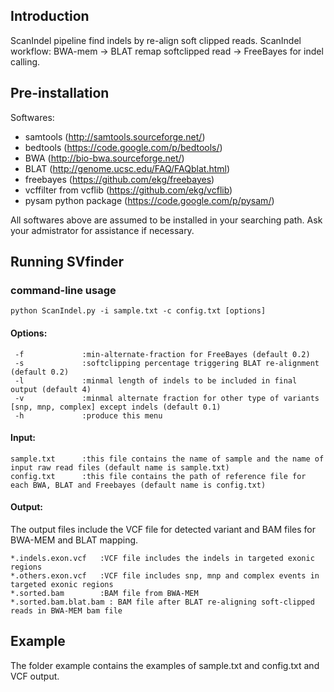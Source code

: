 Introduction
------------
ScanIndel pipeline find indels by re-align soft clipped reads. ScanIndel workflow: BWA-mem -> BLAT remap softclipped read -> FreeBayes for indel calling.

Pre-installation
-------------------
Softwares:
* samtools (http://samtools.sourceforge.net/)
* bedtools (https://code.google.com/p/bedtools/)
* BWA (http://bio-bwa.sourceforge.net/) 
* BLAT (http://genome.ucsc.edu/FAQ/FAQblat.html)
* freebayes (https://github.com/ekg/freebayes)
* vcffilter from vcflib (https://github.com/ekg/vcflib) 
* pysam python package (https://code.google.com/p/pysam/)

All softwares above are assumed to be installed in your searching path. Ask your admistrator for assistance if necessary.

Running SVfinder
----------------
### command-line usage
	python ScanIndel.py -i sample.txt -c config.txt [options]
#### Options:
	 -f				:min-alternate-fraction for FreeBayes (default 0.2)
	 -s  			:softclipping percentage triggering BLAT re-alignment (default 0.2)
	 -l  			:minmal length of indels to be included in final output (default 4)
	 -v  			:minmal alternate fraction for other type of variants [snp, mnp, complex] except indels (default 0.1)
	 -h  			:produce this menu
#### Input:
	sample.txt    	:this file contains the name of sample and the name of input raw read files (default name is sample.txt)
	config.txt    	:this file contains the path of reference file for each BWA, BLAT and Freebayes (default name is config.txt)
#### Output:
The output files include the VCF file for detected variant and BAM files for BWA-MEM and BLAT mapping.

	*.indels.exon.vcf	:VCF file includes the indels in targeted exonic regions
	*.others.exon.vcf	:VCF file includes snp, mnp and complex events in targeted exonic regions
	*.sorted.bam		:BAM file from BWA-MEM
	*.sorted.bam.blat.bam : BAM file after BLAT re-aligning soft-clipped reads in BWA-MEM bam file
Example
-------------
The folder example contains the examples of sample.txt and config.txt and VCF output.

